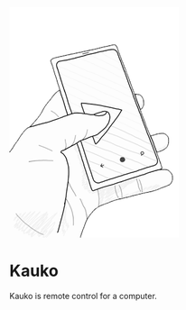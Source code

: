 ![LOGO](https://github.com/kimmobrunfeldt/kauko/raw/master/static/img/kauko.png)

Kauko
=====

Kauko is remote control for a computer.
